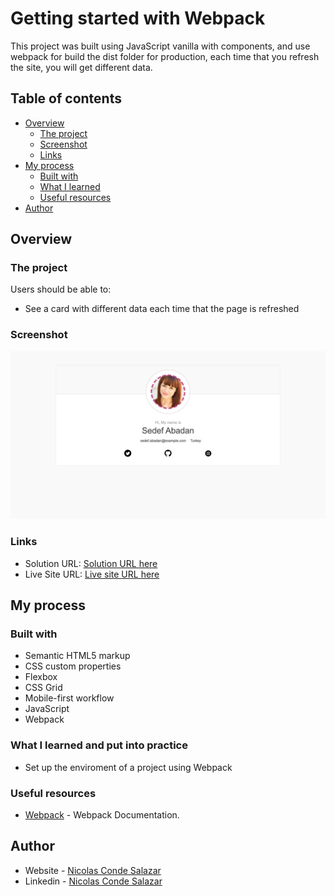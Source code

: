 # Getting started with Webpack

This project was built using JavaScript vanilla with components, and use webpack for build the dist folder for production, each time that you refresh the site, you will get different data.

## Table of contents

- [Overview](#overview)
  - [The project](#the-project)
  - [Screenshot](#screenshot)
  - [Links](#links)
- [My process](#my-process)
  - [Built with](#built-with)
  - [What I learned](#what-i-learned)
  - [Useful resources](#useful-resources)
- [Author](#author)


## Overview

### The project

Users should be able to:

- See a card with different data each time that the page is refreshed

### Screenshot

![](./public/preview.png)

### Links

- Solution URL: [Solution URL here](https://github.com/ncondes/getting-started-with-webpack)
- Live Site URL: [Live site URL here]()

## My process

### Built with

- Semantic HTML5 markup
- CSS custom properties
- Flexbox
- CSS Grid
- Mobile-first workflow
- JavaScript
- Webpack

### What I learned and put into practice

- Set up the enviroment of a project using Webpack

### Useful resources

- [Webpack](https://webpack.js.org/concepts/) - Webpack Documentation.

## Author

- Website - [Nicolas Conde Salazar](https://www.ncondes.com)
- Linkedin - [Nicolas Conde Salazar](https://www.linkedin.com/in/ncondes/)